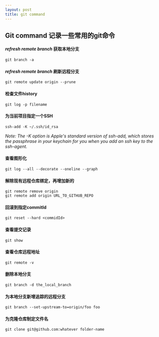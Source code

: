 ```yaml
---
layout: post
title: git command
---
```


## Git command 记录一些常用的git命令

#### _refresh remote branch_ 获取本地分支
```
git branch -a
```

#### _refresh remote branch_ 刷新远程分支
```
git remote update origin --prune
```

#### 检查文件history 
```
git log -p filename
```

#### 为当前项目指定一个SSH
```
ssh-add -K ~/.ssh/id_rsa
```
_Note: The -K option is Apple's standard version of ssh-add, which stores the passphrase in your keychain for you when you add an ssh key to the ssh-agent._

#### 查看图形化
```
git log --all --decorate --oneline --graph
```

#### 解除现有远程仓库绑定，再增加新的
```
git remote remove origin
git remote add origin URL_TO_GITHUB_REPO
```

#### 回滚到指定commitId
```
git reset --hard <commidId>
```

#### 查看提交记录
```
git show
```

#### 查看仓库远程地址
```
git remote -v
```

#### 删除本地分支
```
git branch -d the_local_branch
```

#### 为本地分支新增追踪的远程分支
```
git branch --set-upstream-to=origin/foo foo
```

#### 为克隆仓库制定文件名
```
git clone git@github.com:whatever folder-name
```